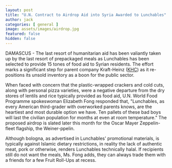 ```yaml
---
layout: post
title: "U.N. Contract to Airdrop Aid into Syria Awarded to Lunchables"
author: jack
categories: [ general ]
image: assets/images/airdrop.jpg
featured: false
hidden: false
---
```


DAMASCUS - The last resort of humanitarian aid has been valiantly taken up by the last resort of prepackaged meals as Lunchables has been selected to provide 15 tones of food aid to Syrian residents. The effort marks a significant step for parent company Kraft-Heinz ([KHC](https://finance.yahoo.com/quote/KHC/)) as it re-positions its unsold inventory as a boon for the public sector. 

When faced with concern that the plastic-wrapped crackers and cold cuts, along with personal pizza varieties, were a negative departure from the dry stores of lentils and rice typically provided as food aid, U.N. World Food Programme spokeswoman Elizabeth Fong responded that, "Lunchables, as every American third-grader with overworked parents knows, are the heartiest and most durable option we have. Ten pallets of these bad boys will last the civilian population for months at even at room temperature." The proposed airdrop is slated later this month for the Oscar Mayer Zeppelin-fleet flagship, the Weiner-ppelin.

Although bologna, as advertised in Lunchables' promotional materials, is typically against Islamic dietary restrictions, in reality the lack of authentic meat, pork or otherwise, renders Lunchables technically halal. If recipients still do not want the meals, Ms. Fong adds, they can always trade them with a friends for a few Fruit Roll-Ups at recess.
